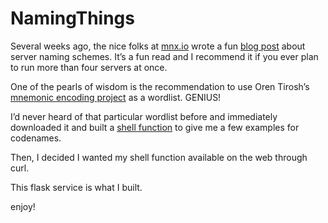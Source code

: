 # NamingThings

Several weeks ago, the nice folks at [mnx.io](http://mnx.io/) wrote a fun [blog post](http://mnx.io/blog/a-proper-server-naming-scheme/) about server naming schemes.  It’s a fun read and I recommend it if you ever plan to run more than four servers at once.

One of the pearls of wisdom is the recommendation to use Oren Tirosh’s [mnemonic encoding project](http://web.archive.org/web/20090918202746/http://tothink.com/mnemonic/wordlist.html) as a wordlist. GENIUS!

I’d never heard of that particular wordlist before and immediately downloaded it and built a [shell function](https://gist.github.com/alexlovelltroy/119c32a12f6aca28c3f3) to give me a few examples for codenames.

Then, I decided I wanted my shell function available on the web through curl.

This flask service is what I built.

enjoy!

